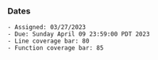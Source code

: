 ### Dates

    - Assigned: 03/27/2023
    - Due: Sunday April 09 23:59:00 PDT 2023
    - Line coverage bar: 80
    - Function coverage bar: 85

